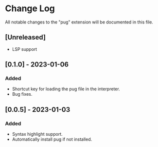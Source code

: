 # Change Log

All notable changes to the "pug" extension will be documented in this file.

## [Unreleased]

- LSP support

## [0.1.0] - 2023-01-06

### Added
- Shortcut key for loading the pug file in the interpreter.
- Bug fixes.

## [0.0.5] - 2023-01-03

### Added

- Syntax highlight support.
- Automatically install pug if not installed.
